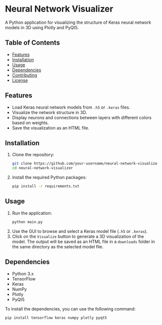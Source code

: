 # Neural Network Visualizer

A Python application for visualizing the structure of Keras neural network models in 3D using Plotly and PyQt5.

## Table of Contents
- [Features](#features)
- [Installation](#installation)
- [Usage](#usage)
- [Dependencies](#dependencies)
- [Contributing](#contributing)
- [License](#license)

## Features
- Load Keras neural network models from `.h5` or `.keras` files.
- Visualize the network structure in 3D.
- Display neurons and connections between layers with different colors based on weights.
- Save the visualization as an HTML file.

## Installation
1. Clone the repository:
    ```sh
    git clone https://github.com/your-username/neural-network-visualizer.git
    cd neural-network-visualizer
    ```
2. Install the required Python packages:
    ```sh
    pip install -r requirements.txt
    ```

## Usage
1. Run the application:
    ```sh
    python main.py
    ```
2. Use the GUI to browse and select a Keras model file (`.h5` or `.keras`).
3. Click on the `Visualize` button to generate a 3D visualization of the model. The output will be saved as an HTML file in a `downloads` folder in the same directory as the selected model file.

## Dependencies
- Python 3.x
- TensorFlow
- Keras
- NumPy
- Plotly
- PyQt5

To install the dependencies, you can use the following command:
```sh
pip install tensorflow keras numpy plotly pyqt5


